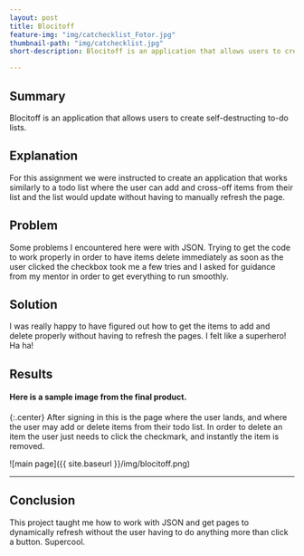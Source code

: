 ```yaml
---
layout: post
title: Blocitoff
feature-img: "img/catchecklist_Fotor.jpg"
thumbnail-path: "img/catchecklist.jpg"
short-description: Blocitoff is an application that allows users to create self-destructing to-do lists.

---
```


## Summary
Blocitoff is an application that allows users to create self-destructing to-do lists.

## Explanation
For this assignment we were instructed to create an application that works similarly to a todo list where the user can add and cross-off items from their list and the list would update without having to manually refresh the page.

## Problem
Some problems I encountered here were with JSON. Trying to get the code to work properly in order to have items delete immediately as soon as the user clicked the checkbox took me a few tries and I asked for guidance from my mentor in order to get everything to run smoothly.

## Solution
I was really happy to have figured out how to get the items to add and delete properly without having to refresh the pages. I felt like a superhero! Ha ha!

## Results

#### Here is a sample image from the final product.

{:.center}
After signing in this is the page where the user lands, and where the user may add or delete items from their todo list. In order to delete an item the user just needs to click the checkmark, and instantly the item is removed.

![main page]({{ site.baseurl }}/img/blocitoff.png)

***

## Conclusion
This project taught me how to work with JSON and get pages to dynamically refresh without the user having to do anything more than click a button. Supercool.
